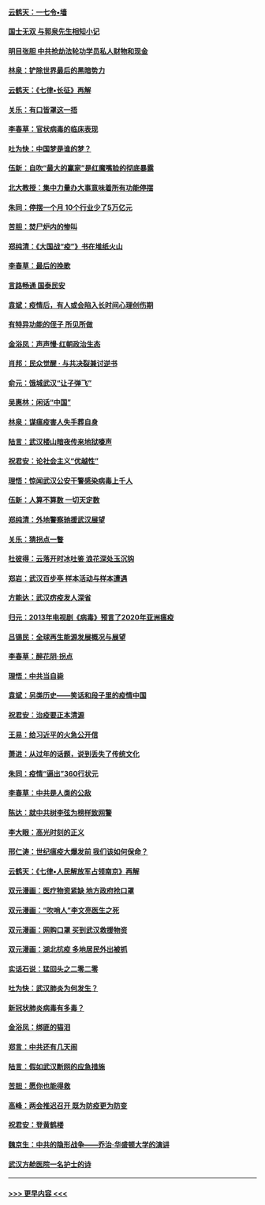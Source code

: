 #### [云鹤天：一七令▪墙](../pages/nsc993/n11910627.md?t=03031231) 
#### [国士无双 与郭泉先生相知小记](../pages/nsc993/n11910613.md?t=03031231) 
#### [明目张胆 中共抢劫法轮功学员私人财物和现金](../pages/nsc993/n11910262.md?t=03031231) 
#### [林泉：铲除世界最后的黑暗势力](../pages/nsc993/n11909320.md?t=03031231) 
#### [云鹤天：《七律▪长征》再解](../pages/nsc993/n11909327.md?t=03031231) 
#### [关乐：有口皆罩这一捂](../pages/nsc993/n11908393.md?t=03031231) 
#### [李春草：官状病毒的临床表现](../pages/nsc993/n11908339.md?t=03031231) 
#### [吐为快：中国梦是谁的梦？](../pages/nsc993/n11906564.md?t=03031231) 
#### [伍新：自吹“最大的赢家”是红魔嘴脸的彻底暴露](../pages/nsc993/n11906407.md?t=03031231) 
#### [北大教授：集中力量办大事意味着所有功能停摆](../pages/nsc993/n11904800.md?t=03031231) 
#### [朱同：停摆一个月 10个行业少了5万亿元](../pages/nsc993/n11904498.md?t=03031231) 
#### [苦胆：焚尸炉内的惨叫](../pages/nsc993/n11904479.md?t=03031231) 
#### [郑纯清：《大国战“疫”》书在堆纸火山](../pages/nsc993/n11904450.md?t=03031231) 
#### [李春草：最后的挽歌](../pages/nsc993/n11904441.md?t=03031231) 
#### [言路畅通 国泰民安](../pages/nsc993/n11904222.md?t=03031231) 
#### [袁斌：疫情后，有人或会陷入长时间心理创伤期](../pages/nsc993/n11901514.md?t=03031231) 
#### [有特异功能的侄子 所见所做](../pages/nsc993/n11901154.md?t=03031231) 
#### [金浴凤：声声慢‧红朝政治生态](../pages/nsc993/n11899553.md?t=03031231) 
#### [肖邦：民众觉醒 · 与共决裂兼讨逆书](../pages/nsc993/n11898435.md?t=03031231) 
#### [俞元：饿城武汉“让子弹飞”](../pages/nsc993/n11898344.md?t=03031231) 
#### [吴惠林：闲话“中国”](../pages/nsc993/n11898182.md?t=03031231) 
#### [林泉：谋瘟疫害人失手葬自身](../pages/nsc993/n11897892.md?t=03031231) 
#### [陆言：武汉楼山暗夜传来地狱嚎声](../pages/nsc993/n11897033.md?t=03031231) 
#### [祝君安：论社会主义“优越性”](../pages/nsc993/n11897005.md?t=03031231) 
#### [理悟：惊闻武汉公安干警感染病毒上千人](../pages/nsc993/n11896947.md?t=03031231) 
#### [伍新：人算不算数 一切天定数](../pages/nsc993/n11893372.md?t=03031231) 
#### [郑纯清：外地警察驰援武汉展望](../pages/nsc993/n11893115.md?t=03031231) 
#### [关乐：猜拐点一瞥](../pages/nsc993/n11893020.md?t=03031231) 
#### [杜彼得：云落开时冰吐鉴 浪花深处玉沉钩](../pages/nsc993/n11892107.md?t=03031231) 
#### [郑岩：武汉百步亭 样本活动与样本遭遇](../pages/nsc993/n11892310.md?t=03031231) 
#### [方能达：武汉疠疫发人深省](../pages/nsc993/n11891376.md?t=03031231) 
#### [归元：2013年电视剧《病毒》预言了2020年亚洲瘟疫](../pages/nsc993/n11891126.md?t=03031231) 
#### [吕锡民：全球再生能源发展概况与展望](../pages/nsc993/n11890613.md?t=03031231) 
#### [李春草：醉花阴·拐点](../pages/nsc993/n11890567.md?t=03031231) 
#### [理悟：中共当自毙](../pages/nsc993/n11890559.md?t=03031231) 
#### [袁斌：另类历史——笑话和段子里的疫情中国](../pages/nsc993/n11889243.md?t=03031231) 
#### [祝君安：治疫要正本清源](../pages/nsc993/n11889085.md?t=03031231) 
#### [王易：给习近平的火急公开信](../pages/nsc993/n11888225.md?t=03031231) 
#### [萧进：从过年的话题，说到丢失了传统文化](../pages/nsc993/n11887732.md?t=03031231) 
#### [朱同：疫情“逼出”360行状元](../pages/nsc993/n11887678.md?t=03031231) 
#### [李春草：中共是人类的公敌](../pages/nsc993/n11887656.md?t=03031231) 
#### [陈达：就中共树李弦为榜样致网警](../pages/nsc993/n11887625.md?t=03031231) 
#### [李大眼：高光时刻的正义](../pages/nsc993/n11887585.md?t=03031231) 
#### [邢仁涛：世纪瘟疫大爆发前 我们该如何保命？](../pages/nsc993/n11887535.md?t=03031231) 
#### [云鹤天：《七律▪人民解放军占领南京》再解](../pages/nsc993/n11887524.md?t=03031231) 
#### [双元漫画：医疗物资紧缺 地方政府抢口罩](../pages/nsc993/n11884744.md?t=03031231) 
#### [双元漫画：“吹哨人”李文亮医生之死](../pages/nsc993/n11884705.md?t=03031231) 
#### [双元漫画：网购口罩 买到武汉救援物资](../pages/nsc993/n11884670.md?t=03031231) 
#### [双元漫画：湖北抗疫 多地居民外出被抓](../pages/nsc993/n11884643.md?t=03031231) 
#### [实话石说：猛回头之二零二零](../pages/nsc993/n11883968.md?t=03031231) 
#### [吐为快：武汉肺炎为何发生？](../pages/nsc993/n11882180.md?t=03031231) 
#### [新冠状肺炎病毒有多毒？](../pages/nsc993/n11881790.md?t=03031231) 
#### [金浴凤：绑匪的猫泪](../pages/nsc993/n11880664.md?t=03031231) 
#### [郑言：中共还有几天闹](../pages/nsc993/n11880645.md?t=03031231) 
#### [陆言：假如武汉断网的应急措施](../pages/nsc993/n11880619.md?t=03031231) 
#### [苦胆：愿你也能得救](../pages/nsc993/n11880601.md?t=03031231) 
#### [高峰：两会推迟召开  既为防疫更为防变](../pages/nsc993/n11879977.md?t=03031231) 
#### [祝君安：登黄鹤楼](../pages/nsc993/n11880583.md?t=03031231) 
#### [魏京生：中共的隐形战争——乔治‧华盛顿大学的演讲](../pages/nsc993/n11879765.md?t=03031231) 
#### [武汉方舱医院一名护士的诗](../pages/nsc993/n11878480.md?t=03031231) 

----
#### [ >>> 更早内容 <<< ](../indexes/nsc993-earlier.md)
